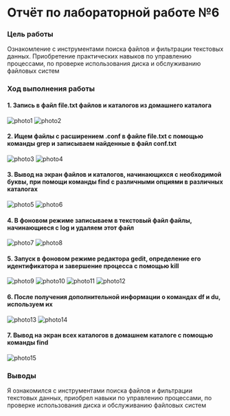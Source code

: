 # Отчёт по лабораторной работе №6
### Цель работы
Ознакомление с инструментами поиска файлов и фильтрации текстовых данных. Приобретение практических навыков по управлению процессами, по проверке использования диска и обслуживанию файловых систем
### Ход выполнения работы
#### 1. Запись в файл file.txt файлов и каталогов из домашнего каталога
![photo1](https://sun9-71.userapi.com/s/v1/if2/zfjCJpWywJ0rgLxCCUXoS340VuaZfIRML4LO8W8pGxXmQpPE4An8WYgf1hBbsVaBSl6cnM0cgIJ5x4z4t9axAm1p.jpg?size=323x48&quality=96&type=album)
![photo2](https://sun9-85.userapi.com/s/v1/if2/NetYjHk25o07MWNTLq83JXQLCq4DORVl1wmY7sT3s2YVun3Bmom2JbHmAavPJuQYtZUJ5ECoi-WT-j3wiJcDVaI1.jpg?size=344x204&quality=96&type=album)
#### 2. Ищем файлы с расширением .conf в файле file.txt с помощью команды grep и записываем найденные в файл conf.txt
![photo3](https://sun9-11.userapi.com/s/v1/if2/oZ4ZmCtz1eRlk1cFUlOAy18MVNEBdwIveNFLEuZ4bANsqDLyLGuDY3HScGPI4ljr5QIf6kl8FTGqFv4ZBLWQ76Cp.jpg?size=291x54&quality=96&type=album)
![photo4](https://sun9-50.userapi.com/s/v1/if2/nHhbFTk4vPTx1QmKcsb7_NsYsz8xUqcjpSCm4swUfB_j3nkH9ObkqHt9blQB4xestXDGv8d0-gSnfvCnMbYSBLkq.jpg?size=340x50&quality=96&type=album)
#### 3. Вывод на экран файлов и каталогов, начинающихся с необходимой буквы, при помощи команды find с различными опциями в различных каталогах
![photo5](https://sun9-25.userapi.com/s/v1/if2/2PDKo0C9nH6E3py0ZN6DEV6Im7KppI_xQpmTJRxFw0hFA4JfqWtGmoUgp2lz4Z1o0674UlPNvpNDbQNfNfI3lrnK.jpg?size=253x14&quality=96&type=album)
![photo6](https://sun9-22.userapi.com/s/v1/if2/179HI-zm1gZOuy1gkbGt-61o8fhlhw8AMyQtW3sWb4LJ9MCVpaicU-qr98ow8feG1yWnFJgS-tuTUukmZwBXwPHg.jpg?size=447x50&quality=96&type=album)
#### 4. В фоновом режиме записываем в текстовый файл файлы, начинающиеся с log и удаляем этот файл
![photo7](https://sun9-14.userapi.com/s/v1/if2/eUKTysEa8yC2PLQwtQPgaxZOSbMpDDT69fnFtsScF2FogwhMTdrV_UUZTu_0kCGKYDaUd_OPQ5uR8esYK4eo7IQ2.jpg?size=465x73&quality=96&type=album)
![photo8](https://sun9-71.userapi.com/s/v1/if2/_fF_pCPAlonvlCgmVNPO9ueE6HJ4Y1bXSgJmZ19f0QNhjWWe40Zn3rTtCJEE8POm-RMCtGAjIXVU5CSEM8uN65z3.jpg?size=617x480&quality=96&type=album)
#### 5. Запуск в фоновом режиме редактора gedit, определение его идентификатора и завершение процесса с помощью kill
![photo9](https://sun9-9.userapi.com/s/v1/if2/GbqQtIi4BjlvLrXZJKVhbs6MrBluP6Ak75aBfs9AmLnpqfy6Eiq2EOGRwfxpxuC-j3KUMcUu7jNgsS4dmL_Nnpfd.jpg?size=164x28&quality=96&type=album)
![photo10](https://sun9-44.userapi.com/s/v1/if2/dfDl9alZWb3lCZXrU3MKw_mxaPzdhVklJ3fWUeqeQpObmyL6CH9y73jyutmCkn_xTwjw6iNLjbLEfJZhYxs5-nnJ.jpg?size=621x196&quality=96&type=album)
![photo11](https://sun9-67.userapi.com/s/v1/if2/TiePnhbHv9-Gfblt-k5bHRuKNwMHfSDlbpdJ_tLSjesQQOLMH_ofLVKkxPj7d_tVvw98faxpJt2khUR_MNx3Esod.jpg?size=502x38&quality=96&type=album)
![photo12](https://sun9-75.userapi.com/s/v1/if2/32v_Tij7mG1wGKk_ast6-IC10VJcBzJBUKBNGRE5LdkegAh0j9FYtmjrIBwPxKNPAKLs8Fw2gQT_MtanXQUmIgV9.jpg?size=171x39&quality=96&type=album)
#### 6. После получения дополнительной информации о командах df и du, используем их
![photo13](https://sun9-27.userapi.com/s/v1/if2/7ktHm9JTSCQn249FayWxoHNr5DAoiCGAb1mH9Ad298LjXrGtYLYXZcVeu1X2LcuIwJmxGnj1Ixopd007ePJe5lwS.jpg?size=540x174&quality=96&type=album)
![photo14](https://sun9-66.userapi.com/s/v1/if2/H_bdetPcl9uneviEAdLVpCJ6qnycPtw5XVNMBH5pDTwmDwh2Zb14Qv4b9yY8CDVJVaFTo4SAyImu86mRvB-y7uIp.jpg?size=540x345&quality=96&type=album)
#### 7. Вывод на экран всех каталогов в домашнем каталоге с помощью команды find
![photo15](https://sun9-26.userapi.com/s/v1/if2/RfCNCDqzHFNsfe51IGG8ChOSfWOTYQ0imSnFc33_1TDMttK7FjxMCYpMkNYCuqVL5oLXh5WSwCRAL-bgV-4u-Nv_.jpg?size=311x14&quality=96&type=album)
### Выводы
Я ознакомился с инструментами поиска файлов и фильтрации текстовых данных, приобрел навыки по управлению процессами, по проверке использования диска и обслуживанию файловых систем
